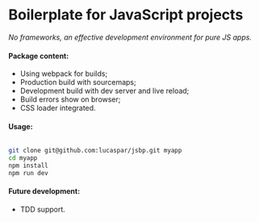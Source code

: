 Boilerplate for JavaScript projects
===

_No frameworks, an effective development environment for pure JS apps._

#### Package content:

+ Using webpack for builds;
+ Production build with sourcemaps;
+ Development build with dev server and live reload;
+ Build errors show on browser;
+ CSS loader integrated.

#### Usage:

```bash

git clone git@github.com:lucaspar/jsbp.git myapp
cd myapp
npm install
npm run dev

```

#### Future development:

+ TDD support.
